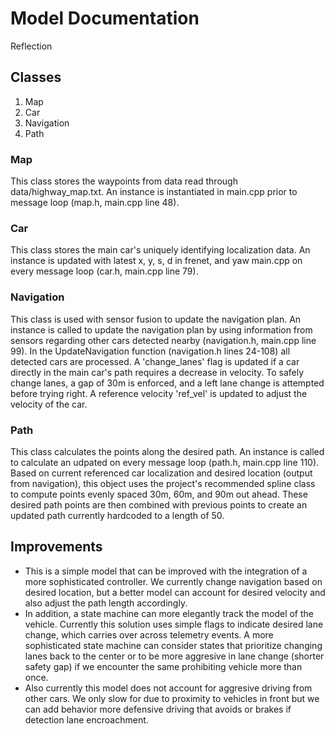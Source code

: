 # Model Documentation
Reflection
   
## Classes

1. Map
2. Car
3. Navigation
4. Path

### Map
This class stores the waypoints from data read through data/highway_map.txt. An instance is instantiated in main.cpp prior to message loop (map.h, main.cpp line 48).


### Car
This class stores the main car's uniquely identifying localization data. An instance is updated with latest x, y, s, d in frenet, and yaw main.cpp on every message loop (car.h, main.cpp line 79).

### Navigation
This class is used with sensor fusion to update the navigation plan. An instance is called to update the navigation plan by using information from sensors regarding other cars detected nearby (navigation.h, main.cpp line 99). In the UpdateNavigation function (navigation.h lines 24-108) all detected cars are processed. A 'change_lanes' flag is updated if a car directly in the main car's path requires a decrease in velocity. To safely change lanes, a gap of 30m is enforced, and a left lane change is attempted before trying right. A reference velocity 'ref_vel' is updated to adjust the velocity of the car.

### Path
This class calculates the points along the desired path. An instance is called to calculate an udpated on every message loop (path.h, main.cpp line 110). Based on current referenced car localization and desired location (output from navigation), this object uses the project's recommended spline class to compute points evenly spaced 30m, 60m, and 90m out ahead. These desired path points are then combined with previous points to create an updated path currently hardcoded to a length of 50.

## Improvements
* This is a simple model that can be improved with the integration of a more sophisticated controller. We currently change navigation based on desired location, but a better model can account for desired velocity and also adjust the path length accordingly.
* In addition, a state machine can more elegantly track the model of the vehicle. Currently this solution uses simple flags to indicate desired lane change, which carries over across telemetry events. A more sophisticated state machine can consider states that prioritize changing lanes back to the center or to be more aggresive in lane change (shorter safety gap) if we encounter the same prohibiting vehicle more than once.
* Also currently this model does not account for aggresive driving from other cars. We only slow for due to proximity to vehicles in front but we can add behavior more defensive driving that avoids or brakes if detection lane encroachment.

